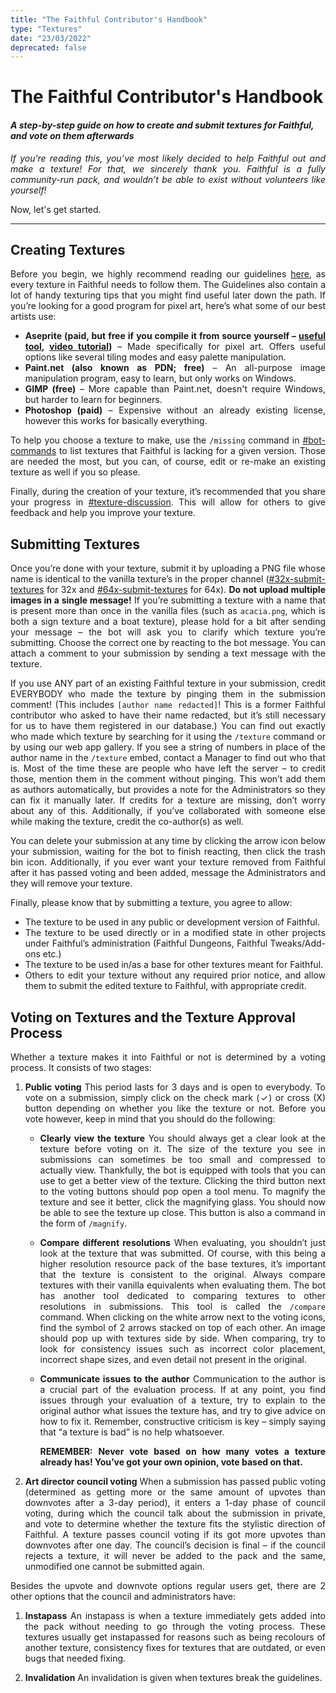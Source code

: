 ```yaml
---
title: "The Faithful Contributor's Handbook"
type: "Textures"
date: "23/03/2022"
deprecated: false
---
```


<style>
  li, p {
    text-align: justify;
  }
</style>

# The Faithful Contributor's Handbook
#### *A step-by-step guide on how to create and submit textures for Faithful, and vote on them afterwards*

*If you’re reading this, you’ve most likely decided to help Faithful out and make a texture! For that, we sincerely thank you. Faithful is a fully community-run pack, and wouldn’t be able to exist without volunteers like yourself!*

Now, let's get started.

___
## Creating Textures
Before you begin, we highly recommend reading our guidelines [here](https://docs.compliancepack.net/pages/textures/texturing-guidelines.html), as every texture in Faithful needs to follow them. The Guidelines also contain a lot of handy texturing tips that you might find useful later down the path.
If you’re looking for a good program for pixel art, here’s what some of our best artists use:
- **Aseprite (paid, but free if you compile it from source yourself – [useful tool](https://github.com/TheLiteCrafter/AsepriteTool/releases/), [video tutorial](https://youtu.be/4amv2bAWJAA))** – Made specifically for pixel art. Offers useful options like several tiling modes and easy palette manipulation.
- **Paint.net (also known as PDN; free)** – An all-purpose image manipulation program, easy to learn, but only works on Windows.
- **GIMP (free)** – More capable than Paint.net, doesn't require Windows, but harder to learn for beginners.
- **Photoshop (paid)** – Expensive without an already existing license, however this works for basically everything.

To help you choose a texture to make, use the `/missing` command in [#bot-commands](https://ptb.discord.com/channels/773983706582482946/794137845408595978) to list textures that Faithful is lacking for a given version. Those are needed the most, but you can, of course, edit or re-make an existing texture as well if you so please.

Finally, during the creation of your texture, it’s recommended that you share your progress in [#texture-discussion](https://ptb.discord.com/channels/773983706582482946/773987767989305385). This will allow for others to give feedback and help you improve your texture.

## Submitting Textures
Once you’re done with your texture, submit it by uploading a PNG file whose name is identical to the vanilla texture’s in the proper channel ([#32x-submit-textures](https://ptb.discord.com/channels/773983706582482946/773987409993793546) for 32x and [#64x-submit-textures](https://ptb.discord.com/channels/773983706582482946/931887174977208370) for 64x). **Do not upload multiple images in a single message!**
If you’re submitting a texture with a name that is present more than once in the vanilla files (such as `acacia.png`, which is both a sign texture and a boat texture), please hold for a bit after sending your message – the bot will ask you to clarify which texture you’re submitting. Choose the correct one by reacting to the bot message.
You can attach a comment to your submission by sending a text message with the texture.

If you use ANY part of an existing Faithful texture in your submission, credit EVERYBODY who made the texture by pinging them in the submission comment! (This includes `[author name redacted]`! This is a former Faithful contributor who asked to have their name redacted, but it’s still necessary for us to have them registered in our database.) You can find out exactly who made which texture by searching for it using the `/texture` command or by using our web app gallery. If you see a string of numbers in place of the author name in the `/texture` embed, contact a Manager to find out who that is. Most of the time these are people who have left the server – to credit those, mention them in the comment without pinging. This won’t add them as authors automatically, but provides a note for the Administrators so they can fix it manually later.
If credits for a texture are missing, don’t worry about any of this.
Additionally, if you’ve collaborated with someone else while making the texture, credit the co-author(s) as well.

You can delete your submission at any time by clicking the arrow icon below your submission, waiting for the bot to finish reacting, then click the trash bin icon. Additionally, if you ever want your texture removed from Faithful after it has passed voting and been added, message the Administrators and they will remove your texture.

Finally, please know that by submitting a texture, you agree to allow:
- The texture to be used in any public or development version of Faithful.
- The texture to be used directly or in a modified state in other projects under Faithful’s administration (Faithful Dungeons, Faithful Tweaks/Add-ons etc.)
- The texture to be used in/as a base for other textures meant for Faithful.
- Others to edit your texture without any required prior notice, and allow them to submit the edited texture to Faithful, with appropriate credit.

## Voting on Textures and the Texture Approval Process
Whether a texture makes it into Faithful or not is determined by a voting process. It consists of two stages:
1. **Public voting**
This period lasts for 3 days and is open to everybody. To vote on a submission, simply click on the check mark (✓) or cross (X) button depending on whether you like the texture or not. Before you vote however, keep in mind that you should do the following:
    - **Clearly view the texture**
    You should always get a clear look at the texture before voting on it. The size of the texture you see in submissions can sometimes be too small and compressed to actually view. Thankfully, the bot is equipped with tools that you can use to get a better view of the texture. Clicking the third button next to the voting buttons should pop open a tool menu. To magnify the texture and see it better, click the magnifying glass. You should now be able to see the texture up close. This button is also a command in the form of `/magnify`.

    - **Compare different resolutions**
    When evaluating, you shouldn’t just look at the texture that was submitted. Of course, with this being a higher resolution resource pack of the base textures, it’s important that the texture is consistent to the original. Always compare textures with their vanilla equivalents when evaluating them.
    The bot has another tool dedicated to comparing textures to other resolutions in submissions. This tool is called the `/compare` command. When clicking on the white arrow next to the voting icons, find the symbol of 2 arrows stacked on top of each other. An image should pop up with textures side by side. When comparing, try to look for consistency issues such as incorrect color placement, incorrect shape sizes, and even detail not present in the original.
    
    - **Communicate issues to the author**
    Communication to the author is a crucial part of the evaluation process. If at any point, you find issues through your evaluation of a texture, try to explain to the original author what issues the texture has, and try to give advice on how to fix it. Remember, constructive criticism is key – simply saying that “a texture is bad” is no help whatsoever.
    
        **REMEMBER: Never vote based on how many votes a texture already has! You’ve got your own opinion, vote based on that.**

2. **Art director council voting**
When a submission has passed public voting (determined as getting more or the same amount of upvotes than downvotes after a 3-day period), it enters a 1-day phase of council voting, during which the council talk about the submission in private, and vote to determine whether the texture fits the stylistic direction of Faithful. 
A texture passes council voting if its got more upvotes than downvotes after one day. The council’s decision is final – if the council rejects a texture, it will never be added to the pack and the same, unmodified one cannot be submitted again.

Besides the upvote and downvote options regular users get, there are 2 other options that the council and administrators have:
1. **Instapass**
An instapass is when a texture immediately gets added into the pack without needing to go through the voting process. These textures usually get instapassed for reasons such as being recolours of another texture, consistency fixes for textures that are outdated, or even bugs that needed fixing.

2. **Invalidation**
An invalidation is given when textures break the guidelines.





